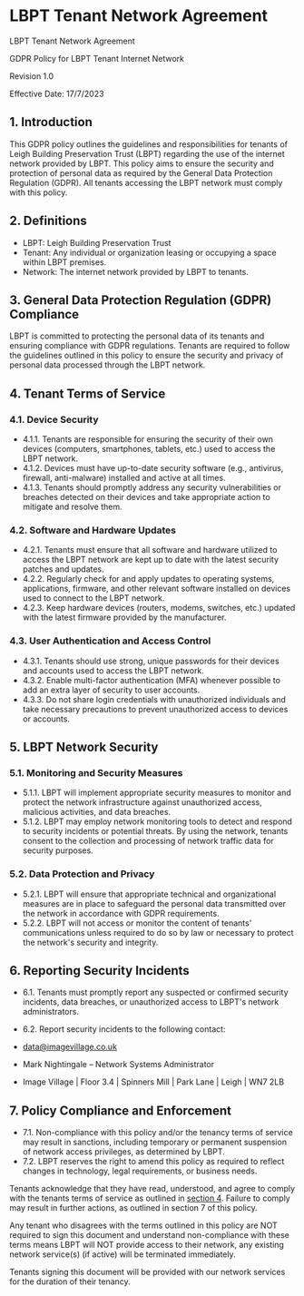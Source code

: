 # LBPT Tenant Network Agreement

LBPT Tenant Network Agreement

GDPR Policy for LBPT Tenant Internet Network

Revision 1.0

Effective Date: 17/7/2023

## 1. Introduction

This GDPR policy outlines the guidelines and responsibilities for tenants of Leigh Building Preservation Trust (LBPT) regarding the use of the internet network provided by LBPT. This policy aims to ensure the security and protection of personal data as required by the General Data Protection Regulation (GDPR). All tenants accessing the LBPT network must comply with this policy.

## 2. Definitions
* LBPT: Leigh Building Preservation Trust
* Tenant: Any individual or organization leasing or occupying a space within LBPT premises.
* Network: The internet network provided by LBPT to tenants.

## 3. General Data Protection Regulation (GDPR) Compliance
LBPT is committed to protecting the personal data of its tenants and ensuring compliance with GDPR regulations. Tenants are required to follow the guidelines outlined in this policy to ensure the security and privacy of personal data processed through the LBPT network.


## 4. Tenant Terms of Service
### 4.1. Device Security
* 4.1.1. Tenants are responsible for ensuring the security of their own devices (computers, smartphones, tablets, etc.) used to access the LBPT network.
* 4.1.2. Devices must have up-to-date security software (e.g., antivirus, firewall, anti-malware) installed and active at all times.
* 4.1.3. Tenants should promptly address any security vulnerabilities or breaches detected on their devices and take appropriate action to mitigate and resolve them.
### 4.2. Software and Hardware Updates
* 4.2.1. Tenants must ensure that all software and hardware utilized to access the LBPT network are kept up to date with the latest security patches and updates.
* 4.2.2. Regularly check for and apply updates to operating systems, applications, firmware, and other relevant software installed on devices used to connect to the LBPT network.
* 4.2.3. Keep hardware devices (routers, modems, switches, etc.) updated with the latest firmware provided by the manufacturer.
### 4.3. User Authentication and Access Control
* 4.3.1. Tenants should use strong, unique passwords for their devices and accounts used to access the LBPT network.
* 4.3.2. Enable multi-factor authentication (MFA) whenever possible to add an extra layer of security to user accounts.
* 4.3.3. Do not share login credentials with unauthorized individuals and take necessary precautions to prevent unauthorized access to devices or accounts.


## 5. LBPT Network Security
### 5.1. Monitoring and Security Measures
* 5.1.1. LBPT will implement appropriate security measures to monitor and protect the network infrastructure against unauthorized access, malicious activities, and data breaches.
* 5.1.2. LBPT may employ network monitoring tools to detect and respond to security incidents or potential threats. By using the network, tenants consent to the collection and processing of network traffic data for security purposes.
### 5.2. Data Protection and Privacy
* 5.2.1. LBPT will ensure that appropriate technical and organizational measures are in place to safeguard the personal data transmitted over the network in accordance with GDPR requirements.
* 5.2.2. LBPT will not access or monitor the content of tenants' communications unless required to do so by law or necessary to protect the network's security and integrity.


## 6. Reporting Security Incidents
* 6.1. Tenants must promptly report any suspected or confirmed security incidents, data breaches, or unauthorized access to LBPT's network administrators.
* 6.2. Report security incidents to the following contact:

* data@imagevillage.co.uk
* Mark Nightingale – Network Systems Administrator
* Image Village | Floor 3.4 | Spinners Mill | Park Lane | Leigh | WN7 2LB


## 7. Policy Compliance and Enforcement
* 7.1. Non-compliance with this policy and/or the tenancy terms of service may result in sanctions, including temporary or permanent suspension of network access privileges, as determined by LBPT.
* 7.2. LBPT reserves the right to amend this policy as required to reflect changes in technology, legal requirements, or business needs.

Tenants acknowledge that they have read, understood, and agree to comply with the tenants terms of service as outlined in [section 4](#4-tenant-terms-of-service). Failure to comply may result in further actions, as outlined in section 7 of this policy. 

Any tenant who disagrees with the terms outlined in this policy are NOT required to sign this document and understand non-compliance with these terms means LBPT will NOT provide access to their network, any existing network service(s) (if active) will be terminated immediately.

Tenants signing this document will be provided with our network services for the duration of their tenancy.